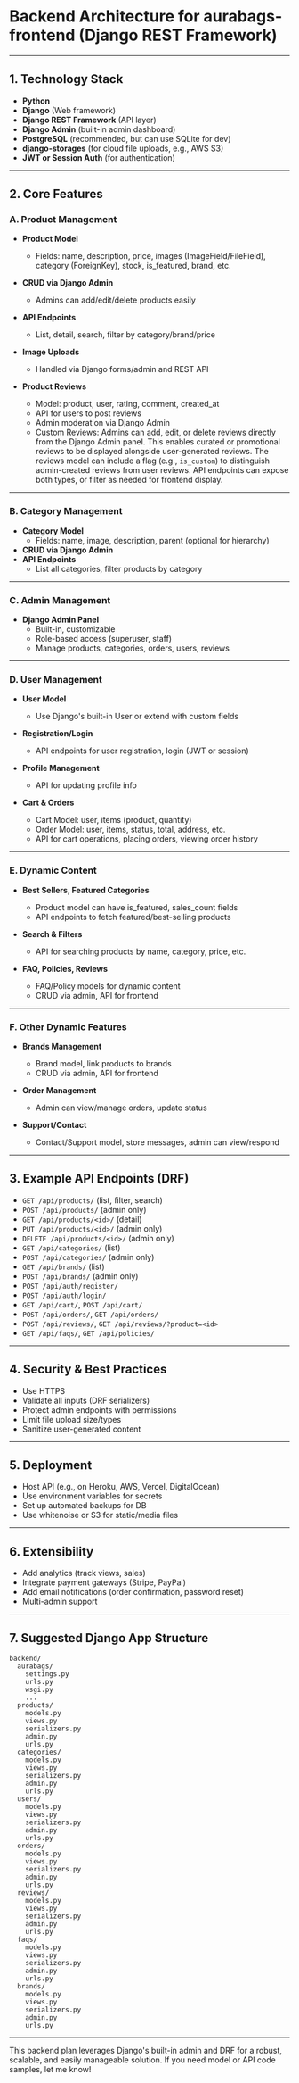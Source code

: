 # Backend Architecture for aurabags-frontend (Django REST Framework)

---

## 1. Technology Stack

- **Python**
- **Django** (Web framework)
- **Django REST Framework** (API layer)
- **Django Admin** (built-in admin dashboard)
- **PostgreSQL** (recommended, but can use SQLite for dev)
- **django-storages** (for cloud file uploads, e.g., AWS S3)
- **JWT or Session Auth** (for authentication)

---

## 2. Core Features

### A. Product Management

- **Product Model**
  - Fields: name, description, price, images (ImageField/FileField), category (ForeignKey), stock, is_featured, brand, etc.
- **CRUD via Django Admin**
  - Admins can add/edit/delete products easily
- **API Endpoints**
  - List, detail, search, filter by category/brand/price
- **Image Uploads**
  - Handled via Django forms/admin and REST API

- **Product Reviews**
  - Model: product, user, rating, comment, created_at
  - API for users to post reviews
  - Admin moderation via Django Admin
  - Custom Reviews: Admins can add, edit, or delete reviews directly from the Django Admin panel. This enables curated or promotional reviews to be displayed alongside user-generated reviews. The reviews model can include a flag (e.g., `is_custom`) to distinguish admin-created reviews from user reviews. API endpoints can expose both types, or filter as needed for frontend display.

---

### B. Category Management

- **Category Model**
  - Fields: name, image, description, parent (optional for hierarchy)
- **CRUD via Django Admin**
- **API Endpoints**
  - List all categories, filter products by category

---

### C. Admin Management

- **Django Admin Panel**
  - Built-in, customizable
  - Role-based access (superuser, staff)
  - Manage products, categories, orders, users, reviews

---

### D. User Management

- **User Model**
  - Use Django's built-in User or extend with custom fields
- **Registration/Login**
  - API endpoints for user registration, login (JWT or session)
- **Profile Management**
  - API for updating profile info

- **Cart & Orders**
  - Cart Model: user, items (product, quantity)
  - Order Model: user, items, status, total, address, etc.
  - API for cart operations, placing orders, viewing order history

---

### E. Dynamic Content

- **Best Sellers, Featured Categories**
  - Product model can have is_featured, sales_count fields
  - API endpoints to fetch featured/best-selling products

- **Search & Filters**
  - API for searching products by name, category, price, etc.

- **FAQ, Policies, Reviews**
  - FAQ/Policy models for dynamic content
  - CRUD via admin, API for frontend

---

### F. Other Dynamic Features

- **Brands Management**
  - Brand model, link products to brands
  - CRUD via admin, API for frontend

- **Order Management**
  - Admin can view/manage orders, update status

- **Support/Contact**
  - Contact/Support model, store messages, admin can view/respond

---

## 3. Example API Endpoints (DRF)

- `GET /api/products/` (list, filter, search)
- `POST /api/products/` (admin only)
- `GET /api/products/<id>/` (detail)
- `PUT /api/products/<id>/` (admin only)
- `DELETE /api/products/<id>/` (admin only)
- `GET /api/categories/` (list)
- `POST /api/categories/` (admin only)
- `GET /api/brands/` (list)
- `POST /api/brands/` (admin only)
- `POST /api/auth/register/`
- `POST /api/auth/login/`
- `GET /api/cart/`, `POST /api/cart/`
- `POST /api/orders/`, `GET /api/orders/`
- `POST /api/reviews/`, `GET /api/reviews/?product=<id>`
- `GET /api/faqs/`, `GET /api/policies/`

---

## 4. Security & Best Practices

- Use HTTPS
- Validate all inputs (DRF serializers)
- Protect admin endpoints with permissions
- Limit file upload size/types
- Sanitize user-generated content

---

## 5. Deployment

- Host API (e.g., on Heroku, AWS, Vercel, DigitalOcean)
- Use environment variables for secrets
- Set up automated backups for DB
- Use whitenoise or S3 for static/media files

---

## 6. Extensibility

- Add analytics (track views, sales)
- Integrate payment gateways (Stripe, PayPal)
- Add email notifications (order confirmation, password reset)
- Multi-admin support

---

## 7. Suggested Django App Structure

```
backend/
  aurabags/
    settings.py
    urls.py
    wsgi.py
    ...
  products/
    models.py
    views.py
    serializers.py
    admin.py
    urls.py
  categories/
    models.py
    views.py
    serializers.py
    admin.py
    urls.py
  users/
    models.py
    views.py
    serializers.py
    admin.py
    urls.py
  orders/
    models.py
    views.py
    serializers.py
    admin.py
    urls.py
  reviews/
    models.py
    views.py
    serializers.py
    admin.py
    urls.py
  faqs/
    models.py
    views.py
    serializers.py
    admin.py
    urls.py
  brands/
    models.py
    views.py
    serializers.py
    admin.py
    urls.py
```

---

This backend plan leverages Django's built-in admin and DRF for a robust, scalable, and easily manageable solution. If you need model or API code samples, let me know!
